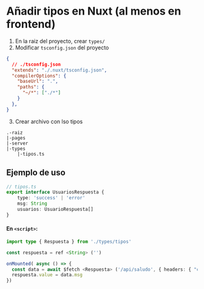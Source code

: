 # Añadir tipos en Nuxt (al menos en frontend)
1. En la raiz del proyecto, crear `types/`
2. Modificar `tsconfig.json` del proyecto
```json
{
  // ./tsconfig.json
  "extends": "./.nuxt/tsconfig.json",
  "compilerOptions": {
    "baseUrl": ".",
    "paths": {
      "~/*": ["./*"]
    }
  },
}

```

3. Crear archivo con lso tipos
```
.-raiz
|-pages
|-server
|-types
    |-tipos.ts
```

## Ejemplo de uso
```ts
// tipos.ts
export interface UsuariosRespuesta {
    type: 'success' | 'error'
    msg: String
    usuarios: UsuarioRespuesta[]
}
```

#### En `<script>`:
```ts
import type { Respuesta } from './types/tipos'

const respuesta = ref <String> ('')

onMounted( async () => {
  const data = await $fetch <Respuesta> ('/api/saludo', { headers: { "client-platform": "browser" } })
  respuesta.value = data.msg
})
```